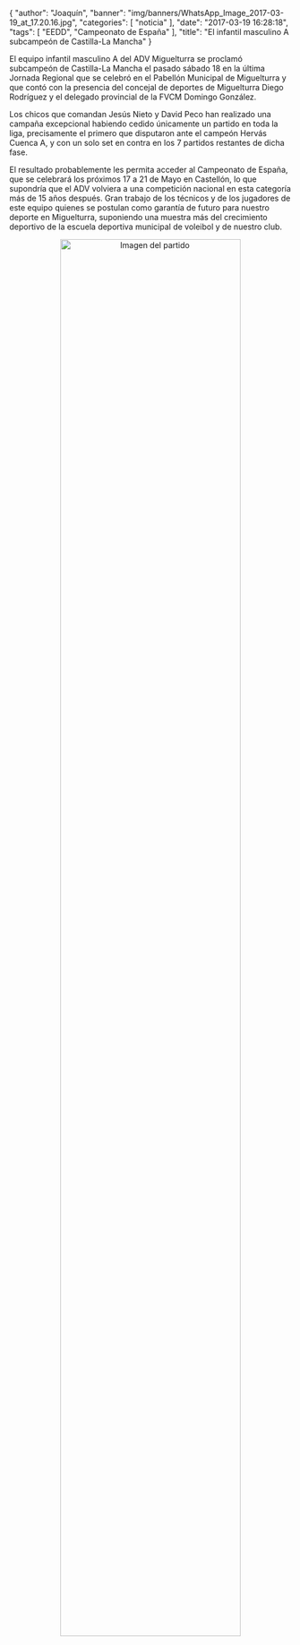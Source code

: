 {
  "author": "Joaquín", 
  "banner": "img/banners/WhatsApp_Image_2017-03-19_at_17.20.16.jpg", 
  "categories": [
    "noticia"
  ], 
  "date": "2017-03-19 16:28:18", 
  "tags": [
    "EEDD", 
    "Campeonato de España"
  ], 
  "title": "El infantil masculino A subcampeón de Castilla-La Mancha"
}

El equipo infantil masculino A del ADV Miguelturra se proclamó subcampeón de Castilla-La Mancha el pasado sábado 18 en la última Jornada Regional que se celebró en el Pabellón Municipal de Miguelturra y que contó con la presencia del concejal de deportes de Miguelturra Diego Rodríguez y el delegado provincial de la FVCM Domingo González.

Los chicos que comandan Jesús Nieto y David Peco han realizado una campaña excepcional habiendo cedido únicamente un partido en toda la liga, precisamente el primero que disputaron ante el campeón Hervás Cuenca A, y con un solo set en contra en los 7 partidos restantes de dicha fase.

El resultado probablemente les permita acceder al Campeonato de España, que se celebrará los próximos 17 a 21 de Mayo en Castellón, lo que supondría que el ADV volviera a una competición nacional en esta categoría más de 15 años después. Gran trabajo de los técnicos y de los jugadores de este equipo quienes se postulan como garantía de futuro para nuestro deporte en Miguelturra, suponiendo una muestra más del crecimiento deportivo de la escuela deportiva municipal de voleibol y de nuestro club.


<center>
<a target="_new" href="http://www.advmiguelturra.org/img/banners/WhatsApp%20Image%202017-03-19%20at%2017.20.16.jpg"> 
<img alt="Imagen del partido" width="80%" align="center" src="http://www.advmiguelturra.org/img/banners/WhatsApp%20Image%202017-03-19%20at%2017.20.16.jpg"/> </a> </center>

